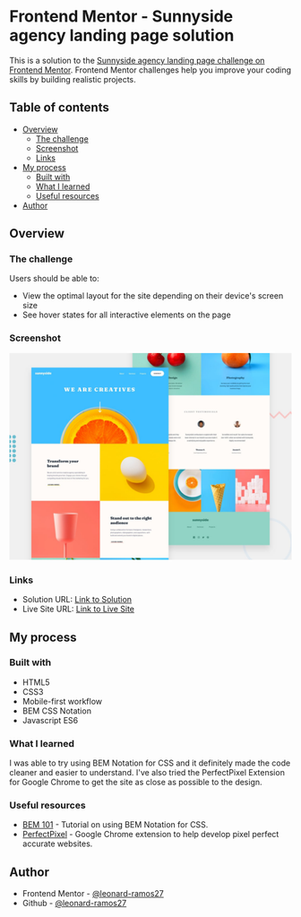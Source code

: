 # Frontend Mentor - Sunnyside agency landing page solution

This is a solution to the [Sunnyside agency landing page challenge on Frontend Mentor](https://www.frontendmentor.io/challenges/sunnyside-agency-landing-page-7yVs3B6ef). Frontend Mentor challenges help you improve your coding skills by building realistic projects.

## Table of contents

- [Overview](#overview)
  - [The challenge](#the-challenge)
  - [Screenshot](#screenshot)
  - [Links](#links)
- [My process](#my-process)
  - [Built with](#built-with)
  - [What I learned](#what-i-learned)
  - [Useful resources](#useful-resources)
- [Author](#author)

## Overview

### The challenge

Users should be able to:

- View the optimal layout for the site depending on their device's screen size
- See hover states for all interactive elements on the page

### Screenshot

![Design preview for the Sunnyside agency landing page coding challenge](./design/desktop-preview.jpg)

### Links

- Solution URL: [Link to Solution](https://github.com/leonard-ramos27/Sunnyside-Agency-Landing-Page.git)
- Live Site URL: [Link to Live Site](https://leonard-ramos27.github.io/Sunnyside-Agency-Landing-Page/)

## My process

### Built with

- HTML5
- CSS3
- Mobile-first workflow
- BEM CSS Notation
- Javascript ES6

### What I learned

I was able to try using BEM Notation for CSS and it definitely made the code cleaner and easier to understand. I've also tried the PerfectPixel Extension for Google Chrome to get the site as close as possible to the design.

### Useful resources

- [BEM 101](https://css-tricks.com/bem-101/) - Tutorial on using BEM Notation for CSS.
- [PerfectPixel](https://www.welldonecode.com/perfectpixel/) - Google Chrome extension to help develop pixel perfect accurate websites.

## Author

- Frontend Mentor - [@leonard-ramos27](https://www.frontendmentor.io/profile/leonard-ramos27)
- Github - [@leonard-ramos27](https://github.com/leonard-ramos27)
